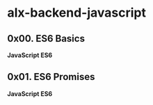 # alx-backend-javascript

## 0x00. ES6 Basics

**JavaScript ES6**

## 0x01. ES6 Promises

**JavaScript ES6**
